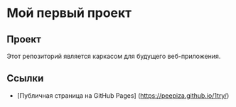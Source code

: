 # Мой первый проект
   
## Проект
Этот репозиторий является каркасом для будущего веб-приложения.

## Ссылки
- [Публичная страница на GitHub Pages] (https://peepiza.github.io/1try/)
